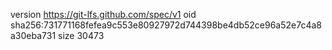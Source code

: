 version https://git-lfs.github.com/spec/v1
oid sha256:731771168fefea9c553e80927972d744398be4db52ce96a52e7c4a8a30eba731
size 30473
